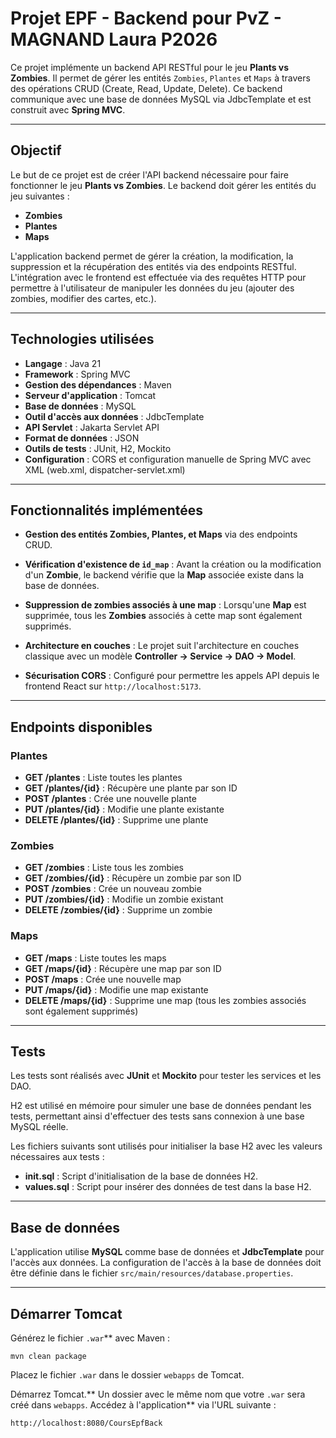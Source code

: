# Projet EPF - Backend pour PvZ - MAGNAND Laura P2026

Ce projet implémente un backend API RESTful pour le jeu **Plants vs Zombies**. Il permet de gérer les entités `Zombies`, `Plantes` et `Maps` à travers des opérations CRUD (Create, Read, Update, Delete). Ce backend communique avec une base de données MySQL via JdbcTemplate et est construit avec **Spring MVC**.

---
## Objectif

Le but de ce projet est de créer l'API backend nécessaire pour faire fonctionner le jeu **Plants vs Zombies**. Le backend doit gérer les entités du jeu suivantes :

- **Zombies**
- **Plantes**
- **Maps**

L'application backend permet de gérer la création, la modification, la suppression et la récupération des entités via des endpoints RESTful. L'intégration avec le frontend est effectuée via des requêtes HTTP pour permettre à l'utilisateur de manipuler les données du jeu (ajouter des zombies, modifier des cartes, etc.).

---
## Technologies utilisées

- **Langage** : Java 21
- **Framework** : Spring MVC
- **Gestion des dépendances** : Maven
- **Serveur d'application** : Tomcat
- **Base de données** : MySQL
- **Outil d'accès aux données** : JdbcTemplate
- **API Servlet** : Jakarta Servlet API
- **Format de données** : JSON
- **Outils de tests** : JUnit, H2, Mockito
- **Configuration** : CORS et configuration manuelle de Spring MVC avec XML (web.xml, dispatcher-servlet.xml)

---
## Fonctionnalités implémentées

- **Gestion des entités Zombies, Plantes, et Maps** via des endpoints CRUD.
- **Vérification d'existence de `id_map`** : Avant la création ou la modification d'un **Zombie**, le backend vérifie que la **Map** associée existe dans la base de données.
- **Suppression de zombies associés à une map** : Lorsqu'une **Map** est supprimée, tous les **Zombies** associés à cette map sont également supprimés.


- **Architecture en couches** : Le projet suit l'architecture en couches classique avec un modèle **Controller → Service → DAO → Model**.
- **Sécurisation CORS** : Configuré pour permettre les appels API depuis le frontend React sur `http://localhost:5173`.

---
## Endpoints disponibles

### **Plantes**
- **GET /plantes** : Liste toutes les plantes
- **GET /plantes/{id}** : Récupère une plante par son ID
- **POST /plantes** : Crée une nouvelle plante
- **PUT /plantes/{id}** : Modifie une plante existante
- **DELETE /plantes/{id}** : Supprime une plante

### **Zombies**
- **GET /zombies** : Liste tous les zombies
- **GET /zombies/{id}** : Récupère un zombie par son ID
- **POST /zombies** : Crée un nouveau zombie
- **PUT /zombies/{id}** : Modifie un zombie existant
- **DELETE /zombies/{id}** : Supprime un zombie

### **Maps**
- **GET /maps** : Liste toutes les maps
- **GET /maps/{id}** : Récupère une map par son ID
- **POST /maps** : Crée une nouvelle map
- **PUT /maps/{id}** : Modifie une map existante
- **DELETE /maps/{id}** : Supprime une map (tous les zombies associés sont également supprimés)

---
## Tests

Les tests sont réalisés avec **JUnit** et **Mockito** pour tester les services et les DAO.

H2 est utilisé en mémoire pour simuler une base de données pendant les tests, permettant ainsi d'effectuer des tests sans connexion à une base MySQL réelle.

Les fichiers suivants sont utilisés pour initialiser la base H2 avec les valeurs nécessaires aux tests :

- **init.sql** : Script d'initialisation de la base de données H2.
- **values.sql** : Script pour insérer des données de test dans la base H2.

---

## Base de données

L'application utilise **MySQL** comme base de données et **JdbcTemplate** pour l'accès aux données. La configuration de l'accès à la base de données doit être définie dans le fichier `src/main/resources/database.properties`.

---

## Démarrer Tomcat

Générez le fichier `.war`** avec Maven :

    mvn clean package
    
Placez le fichier `.war` dans le dossier `webapps` de Tomcat.

Démarrez Tomcat.** Un dossier avec le même nom que votre `.war` sera créé dans `webapps`.
Accédez à l'application** via l'URL suivante :

    http://localhost:8080/CoursEpfBack
